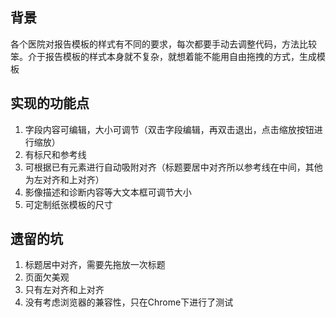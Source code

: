 ## 背景
各个医院对报告模板的样式有不同的要求，每次都要手动去调整代码，方法比较笨。介于报告模板的样式本身就不复杂，就想着能不能用自由拖拽的方式，生成模板

## 实现的功能点
1. 字段内容可编辑，大小可调节（双击字段编辑，再双击退出，点击缩放按钮进行缩放）
2. 有标尺和参考线
3. 可根据已有元素进行自动吸附对齐（标题要居中对齐所以参考线在中间，其他为左对齐和上对齐）
4. 影像描述和诊断内容等大文本框可调节大小
5. 可定制纸张模板的尺寸

## 遗留的坑
1. 标题居中对齐，需要先拖放一次标题
2. 页面欠美观
3. 只有左对齐和上对齐
4. 没有考虑浏览器的兼容性，只在Chrome下进行了测试
